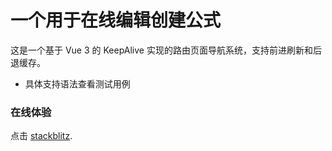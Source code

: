 

# 一个用于在线编辑创建公式

这是一个基于 Vue 3 的 KeepAlive 实现的路由页面导航系统，支持前进刷新和后退缓存。


- 具体支持语法查看测试用例

### 在线体验

点击 [stackblitz](https://stackblitz.com/github/so11y/latex?file=src%2Fmain.ts).



